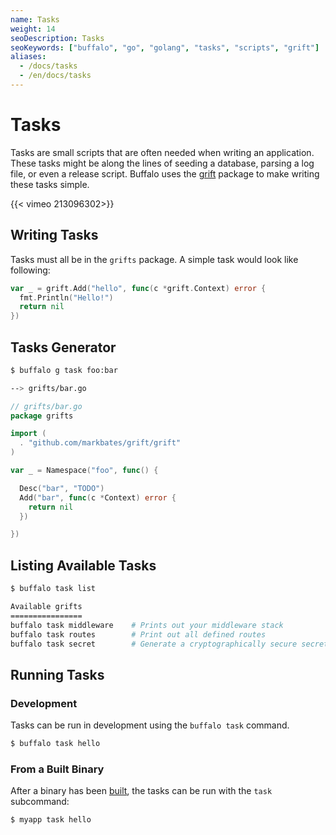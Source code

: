 ```yaml
---
name: Tasks
weight: 14
seoDescription: Tasks
seoKeywords: ["buffalo", "go", "golang", "tasks", "scripts", "grift"]
aliases:
  - /docs/tasks
  - /en/docs/tasks
---
```

# Tasks

Tasks are small scripts that are often needed when writing an application. These tasks might be along the lines of seeding a database, parsing a log file, or even a release script. Buffalo uses the [grift](https://github.com/markbates/grift) package to make writing these tasks simple.

{{< vimeo 213096302>}}

## Writing Tasks

Tasks must all be in the `grifts` package. A simple task would look like following:

```go
var _ = grift.Add("hello", func(c *grift.Context) error {
  fmt.Println("Hello!")
  return nil
})
```

## Tasks Generator

```bash
$ buffalo g task foo:bar

--> grifts/bar.go
```

```go
// grifts/bar.go
package grifts

import (
  . "github.com/markbates/grift/grift"
)

var _ = Namespace("foo", func() {

  Desc("bar", "TODO")
  Add("bar", func(c *Context) error {
    return nil
  })

})
```


## Listing Available Tasks

```bash
$ buffalo task list

Available grifts
================
buffalo task middleware    # Prints out your middleware stack
buffalo task routes        # Print out all defined routes
buffalo task secret        # Generate a cryptographically secure secret key
```

## Running Tasks

### Development

Tasks can be run in development using the `buffalo task` command.

```bash
$ buffalo task hello
```

### From a Built Binary

After a binary has been [built](/documentation/deploy/packing), the tasks can be run with the `task` subcommand:

```bash
$ myapp task hello
```

